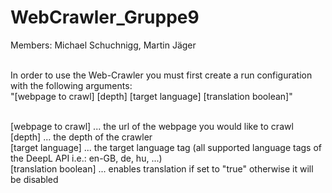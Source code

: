 # WebCrawler_Gruppe9
Members: Michael Schuchnigg, Martin Jäger

<br>In order to use the Web-Crawler you must first create a run configuration with the following arguments:
<br>"[webpage to crawl] [depth] [target language] [translation boolean]"

<br>[webpage to crawl] ... the url of the webpage you would like to crawl
<br>[depth] ... the depth of the crawler
<br>[target language] ... the target language tag (all supported language tags of the DeepL API i.e.: en-GB, de, hu, ...)
<br>[translation boolean] ... enables translation if set to "true" otherwise it will be disabled
